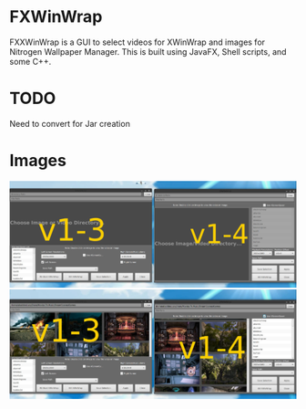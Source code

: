 # FXWinWrap
FXXWinWrap is a GUI to select videos for XWinWrap and images for Nitrogen Wallpaper Manager. This is built using JavaFX, Shell scripts, and some C++.

# TODO
Need to convert for Jar creation

# Images
![1 version three View](images/pic1.jpg)
![2 version four View](images/pic2.jpg)
